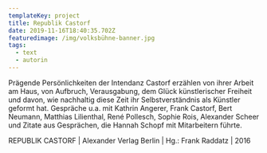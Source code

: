 ```yaml
---
templateKey: project
title: Republik Castorf
date: 2019-11-16T18:40:35.702Z
featuredimage: /img/volksbühne-banner.jpg
tags:
  - text
  - autorin
---
```

Prägende Persönlichkeiten der Intendanz Castorf erzählen von ihrer Arbeit am Haus, von Aufbruch, Verausgabung, dem Glück künstlerischer Freiheit und davon, wie nachhaltig diese Zeit ihr Selbstverständnis als Künstler geformt hat. Gespräche u.a. mit Kathrin Angerer, Frank Castorf, Bert Neumann, Matthias Lilienthal, René Pollesch, Sophie Rois, Alexander Scheer und Zitate aus Gesprächen, die Hannah Schopf mit Mitarbeitern führte. 

REPUBLIK CASTORF | Alexander Verlag Berlin | Hg.: Frank Raddatz | 2016
